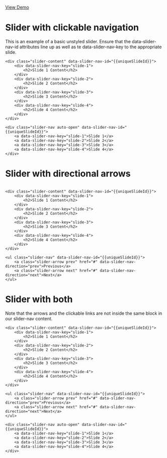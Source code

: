 [View Demo](http://htmlpreview.github.io/?https://github.com/hemstreet/Simple-Slider/blob/master/index.html)

Slider with clickable navigation
===
This is an example of a basic unstyled slider. Ensure that the data-slider-nav-id attributes line up as well as te data-slider-nav-key to the appropriate slide.

```
<div class="slider-content" data-slider-nav-id="{{uniqueSlideId}}">
    <div data-slider-nav-key="slide-1">
        <h2>Slide 1 Content</h2>
    </div>
    <div data-slider-nav-key="slide-2">
        <h2>Slide 2 Content</h2>
    </div>
    <div data-slider-nav-key="slide-3">
        <h2>Slide 3 Content</h2>
    </div>
    <div data-slider-nav-key="slide-4">
        <h2>Slide 4 Content</h2>
    </div>
</div>

<div class="slider-nav auto-open" data-slider-nav-id="{{uniqueSlideId}}">
    <a data-slider-nav-key="slide-1">Slide 1</a>
    <a data-slider-nav-key="slide-2">Slide 2</a>
    <a data-slider-nav-key="slide-3">Slide 3</a>
    <a data-slider-nav-key="slide-4">Slide 4</a>
</div>
```

Slider with directional arrows
===
```

<div class="slider-content" data-slider-nav-id="{{uniqueSlideId}}">
    <div data-slider-nav-key="slide-1">
        <h2>Slide 1 Content</h2>
    </div>
    <div data-slider-nav-key="slide-2">
        <h2>Slide 2 Content</h2>
    </div>
    <div data-slider-nav-key="slide-3">
        <h2>Slide 3 Content</h2>
    </div>
    <div data-slider-nav-key="slide-4">
        <h2>Slide 4 Content</h2>
    </div>
</div>

<ul class="slider-nav" data-slider-nav-id="{{uniqueSlideId}}">
    <a class="slider-arrow prev" href="#" data-slider-nav-direction="prev">Previous</a>
    <a class="slider-arrow next" href="#" data-slider-nav-direction="next">Next</a>
</ul>
```

Slider with both
===

Note that the arrows and the clickable links are not inside the same block in our slider-nav content.
```
<div class="slider-content" data-slider-nav-id="{{uniqueSlideId}}">
    <div data-slider-nav-key="slide-1">
        <h2>Slide 1 Content</h2>
    </div>
    <div data-slider-nav-key="slide-2">
        <h2>Slide 2 Content</h2>
    </div>
    <div data-slider-nav-key="slide-3">
        <h2>Slide 3 Content</h2>
    </div>
    <div data-slider-nav-key="slide-4">
        <h2>Slide 4 Content</h2>
    </div>
</div>

<ul class="slider-nav" data-slider-nav-id="{{uniqueSlideId}}">
    <a class="slider-arrow prev" href="#" data-slider-nav-direction="prev">Previous</a>
    <a class="slider-arrow next" href="#" data-slider-nav-direction="next">Next</a>
</ul>

<div class="slider-nav auto-open" data-slider-nav-id="{{uniqueSlideId}}">
    <a data-slider-nav-key="slide-1">Slide 1</a>
    <a data-slider-nav-key="slide-2">Slide 2</a>
    <a data-slider-nav-key="slide-3">Slide 3</a>
    <a data-slider-nav-key="slide-4">Slide 4</a>
</div>
```

